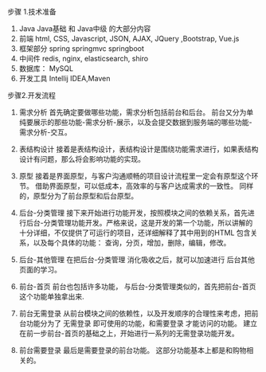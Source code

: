 步骤 1.技术准备
1. Java
Java基础 和 Java中级 的大部分内容
2. 前端
html, CSS, Javascript, JSON, AJAX, JQuery ,Bootstrap, Vue.js 
3. 框架部分
spring springmvc springboot
4. 中间件
redis, nginx, elasticsearch, shiro
5. 数据库：
MySQL
6. 开发工具
Intellij IDEA,Maven

步骤2.开发流程
1. 需求分析
首先确定要做哪些功能，需求分析包括前台和后台。 
前台又分为单纯要展示的那些功能-需求分析-展示，以及会提交数据到服务端的哪些功能-需求分析-交互。

2. 表结构设计
接着是表结构设计，表结构设计是围绕功能需求进行，如果表结构设计有问题，那么将会影响功能的实现。

3. 原型
接着是界面原型，与客户沟通顺畅的项目设计流程里一定会有原型这个环节。 借助界面原型，可以低成本，高效率的与客户达成需求的一致性。 同样的，原型分为了前台原型和后台原型。

4. 后台-分类管理
接下来开始进行功能开发，按照模块之间的依赖关系，首先进行后台-分类管理功能开发。严格来说，这是开发的第一个功能，所以讲解的十分详细，不仅提供了可运行的项目，还详细解释了其中用到的HTML 包含关系，以及每个具体的功能： 查询，分页，增加，删除，编辑，修改。 
5. 后台-其他管理
在把后台-分类管理 消化吸收之后，就可以加速进行 后台其他页面的学习。

6. 前台-首页
前台也包括许多功能， 与后台-分类管理类似的，首先把前台-首页这个功能单独拿出来.

7. 前台无需登录
从前台模块之间的依赖性，以及开发顺序的合理性来考虑，把前台功能分为了 无需登录 即可使用的功能，和需要登录 才能访问的功能。 建立在前一步前台-首页的基础之上，开始进行一系列的无需登录功能开发。

8. 前台需要登录
最后是需要登录的前台功能。 这部分功能基本上都是和购物相关的。 
